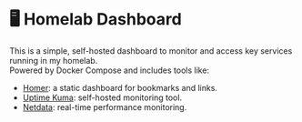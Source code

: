 # 🖥️ Homelab Dashboard

This is a simple, self-hosted dashboard to monitor and access key services running in my homelab.  
Powered by Docker Compose and includes tools like:

- [Homer](https://github.com/bastienwirtz/homer): a static dashboard for bookmarks and links.
- [Uptime Kuma](https://github.com/louislam/uptime-kuma): self-hosted monitoring tool.
- [Netdata](https://github.com/netdata/netdata): real-time performance monitoring.


